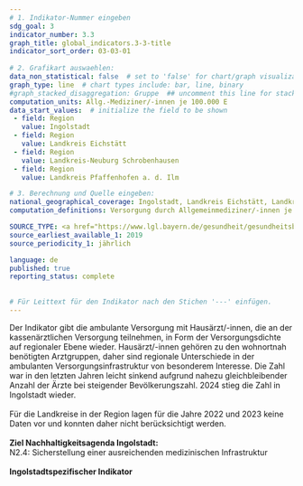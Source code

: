 ```yaml
---
# 1. Indikator-Nummer eingeben 
sdg_goal: 3 
indicator_number: 3.3
graph_title: global_indicators.3-3-title
indicator_sort_order: 03-03-01
 
# 2. Grafikart auswaehlen: 
data_non_statistical: false  # set to 'false' for chart/graph visualization 
graph_type: line  # chart types include: bar, line, binary 
#graph_stacked_disaggregation: Gruppe  ## uncomment this line for stacked bars. eplace 'Geschlecht' with the field of aggregation. 
computation_units: Allg.-Mediziner/-innen je 100.000 E
data_start_values:  # initialize the field to be shown  
 - field: Region 
   value: Ingolstadt 
 - field: Region 
   value: Landkreis Eichstätt
 - field: Region 
   value: Landkreis-Neuburg Schrobenhausen 
 - field: Region 
   value: Landkreis Pfaffenhofen a. d. Ilm

# 3. Berechnung und Quelle eingeben: 
national_geographical_coverage: Ingolstadt, Landkreis Eichstätt, Landkreis-Neuburg Schrobenhausen, Landkreis Pfaffenhofen a. d. Ilm     
computation_definitions: Versorgung durch Allgemeinmediziner/-innen je 100.000 EW

SOURCE_TYPE: <a href="https://www.lgl.bayern.de/gesundheit/gesundheitsberichterstattung/gesundheitsatlas/ia_report/atlas.html">Gesundheitsatlas Bayern</a> und <a href="https://www.kvb.de/ueber-uns/versorgungsatlas/">Zahlen der Kassenärztlichen Vereinigung Bayerns</a> # data source  
source_earliest_available_1: 2019
source_periodicity_1: jährlich

language: de   
published: true 
reporting_status: complete
 
 
# Für Leittext für den Indikator nach den Stichen '---' einfügen. 
---
```

Der Indikator gibt die ambulante Versorgung mit Hausärzt/-innen, die an der kassenärztlichen Versorgung teilnehmen, in Form der Versorgungsdichte auf regionaler Ebene wieder. Hausärzt/-innen gehören zu den wohnortnah benötigten Arztgruppen, daher sind regionale Unterschiede in der ambulanten Versorgungsinfrastruktur von besonderem Interesse. Die Zahl war in den letzten Jahren leicht sinkend aufgrund nahezu gleichbleibender Anzahl der Ärzte bei steigender Bevölkerungszahl. 2024 stieg die Zahl in Ingolstadt wieder.<br>
<br>
Für die Landkreise in der Region lagen für die Jahre 2022 und 2023 keine Daten vor und konnten daher nicht berücksichtigt werden.<br>
<br>
<b>Ziel Nachhaltigkeitsagenda Ingolstadt:</b><br>
N2.4: Sicherstellung einer ausreichenden medizinischen Infrastruktur<br>
<br>
<b>Ingolstadtspezifischer Indikator</b>
